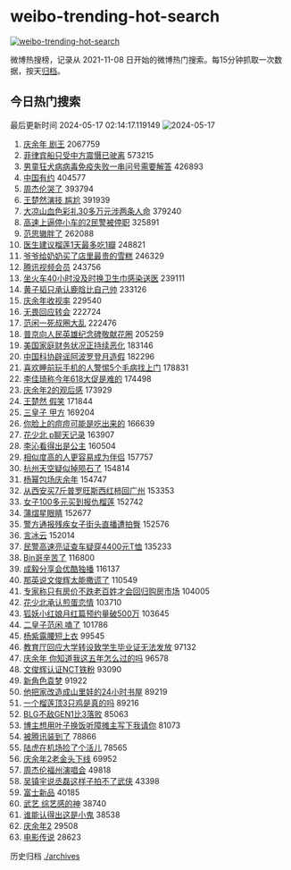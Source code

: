 # weibo-trending-hot-search

[![weibo-trending-hot-search](https://github.com/ameizi/weibo-trending-hot-search/actions/workflows/ci.yml/badge.svg)](https://github.com/ameizi/weibo-trending-hot-search/actions/workflows/ci.yml)

微博热搜榜，记录从 2021-11-08 日开始的微博热门搜索。每15分钟抓取一次数据，按天[归档](./archives)。

## 今日热门搜索

<!-- BEGIN --> 
最后更新时间 2024-05-17 02:14:17.119149 
![2024-05-17](https://imgs-storage.s3.us-east-005.backblazeb2.com/20240517/2024-05-17.png?versionId=4_z8fbbed132d73df8689c40f13_f118ce806f18579f1_d20240516_m181416_c005_v0501012_t0012_u01715883256655) 
1. [庆余年 剧王](https://s.weibo.com/weibo?q=%E5%BA%86%E4%BD%99%E5%B9%B4%20%E5%89%A7%E7%8E%8B&t=31&band_rank=1&Refer=top) 2067759
1. [菲律宾船只受中方震慑已驶离](https://s.weibo.com/weibo?q=%23%E8%8F%B2%E5%BE%8B%E5%AE%BE%E8%88%B9%E5%8F%AA%E5%8F%97%E4%B8%AD%E6%96%B9%E9%9C%87%E6%85%91%E5%B7%B2%E9%A9%B6%E7%A6%BB%23&t=31&band_rank=2&Refer=top) 573215
1. [男童狂犬病病毒免疫失败一串问号需要解答](https://s.weibo.com/weibo?q=%23%E7%94%B7%E7%AB%A5%E7%8B%82%E7%8A%AC%E7%97%85%E7%97%85%E6%AF%92%E5%85%8D%E7%96%AB%E5%A4%B1%E8%B4%A5%E4%B8%80%E4%B8%B2%E9%97%AE%E5%8F%B7%E9%9C%80%E8%A6%81%E8%A7%A3%E7%AD%94%23&t=31&band_rank=15&Refer=top) 426893
1. [中国有约](https://s.weibo.com/weibo?q=%23%E4%B8%AD%E5%9B%BD%E6%9C%89%E7%BA%A6%23&t=31&band_rank=3&Refer=top) 404577
1. [周杰伦哭了](https://s.weibo.com/weibo?q=%E5%91%A8%E6%9D%B0%E4%BC%A6%E5%93%AD%E4%BA%86&t=31&band_rank=7&Refer=top) 393794
1. [王楚然演技 尴尬](https://s.weibo.com/weibo?q=%E7%8E%8B%E6%A5%9A%E7%84%B6%E6%BC%94%E6%8A%80%20%E5%B0%B4%E5%B0%AC&t=31&band_rank=4&Refer=top) 391939
1. [大凉山血色彩礼30多万元涉两条人命](https://s.weibo.com/weibo?q=%23%E5%A4%A7%E5%87%89%E5%B1%B1%E8%A1%80%E8%89%B2%E5%BD%A9%E7%A4%BC30%E5%A4%9A%E4%B8%87%E5%85%83%E6%B6%89%E4%B8%A4%E6%9D%A1%E4%BA%BA%E5%91%BD%23&t=31&band_rank=6&Refer=top) 379240
1. [高速上逼停小车的2民警被停职](https://s.weibo.com/weibo?q=%23%E9%AB%98%E9%80%9F%E4%B8%8A%E9%80%BC%E5%81%9C%E5%B0%8F%E8%BD%A6%E7%9A%842%E6%B0%91%E8%AD%A6%E8%A2%AB%E5%81%9C%E8%81%8C%23&t=31&band_rank=5&Refer=top) 325891
1. [范思辙胖了](https://s.weibo.com/weibo?q=%23%E8%8C%83%E6%80%9D%E8%BE%99%E8%83%96%E4%BA%86%23&t=31&band_rank=8&Refer=top) 262088
1. [医生建议榴莲1天最多吃1瓣](https://s.weibo.com/weibo?q=%23%E5%8C%BB%E7%94%9F%E5%BB%BA%E8%AE%AE%E6%A6%B4%E8%8E%B21%E5%A4%A9%E6%9C%80%E5%A4%9A%E5%90%831%E7%93%A3%23&t=31&band_rank=9&Refer=top) 248821
1. [爷爷给奶奶买了店里最贵的雪糕](https://s.weibo.com/weibo?q=%23%E7%88%B7%E7%88%B7%E7%BB%99%E5%A5%B6%E5%A5%B6%E4%B9%B0%E4%BA%86%E5%BA%97%E9%87%8C%E6%9C%80%E8%B4%B5%E7%9A%84%E9%9B%AA%E7%B3%95%23&t=31&band_rank=10&Refer=top) 246329
1. [腾讯视频会员](https://s.weibo.com/weibo?q=%E8%85%BE%E8%AE%AF%E8%A7%86%E9%A2%91%E4%BC%9A%E5%91%98&t=31&band_rank=11&Refer=top) 243756
1. [坐火车40小时没及时换卫生巾感染送医](https://s.weibo.com/weibo?q=%23%E5%9D%90%E7%81%AB%E8%BD%A640%E5%B0%8F%E6%97%B6%E6%B2%A1%E5%8F%8A%E6%97%B6%E6%8D%A2%E5%8D%AB%E7%94%9F%E5%B7%BE%E6%84%9F%E6%9F%93%E9%80%81%E5%8C%BB%23&t=31&band_rank=12&Refer=top) 239111
1. [黄子韬只承认鹿晗比自己帅](https://s.weibo.com/weibo?q=%23%E9%BB%84%E5%AD%90%E9%9F%AC%E5%8F%AA%E6%89%BF%E8%AE%A4%E9%B9%BF%E6%99%97%E6%AF%94%E8%87%AA%E5%B7%B1%E5%B8%85%23&t=31&band_rank=13&Refer=top) 233126
1. [庆余年收视率](https://s.weibo.com/weibo?q=%23%E5%BA%86%E4%BD%99%E5%B9%B4%E6%94%B6%E8%A7%86%E7%8E%87%23&t=31&band_rank=14&Refer=top) 229540
1. [无畏回应转会](https://s.weibo.com/weibo?q=%23%E6%97%A0%E7%95%8F%E5%9B%9E%E5%BA%94%E8%BD%AC%E4%BC%9A%23&t=31&band_rank=16&Refer=top) 222724
1. [范闲一死叔圈大乱](https://s.weibo.com/weibo?q=%23%E8%8C%83%E9%97%B2%E4%B8%80%E6%AD%BB%E5%8F%94%E5%9C%88%E5%A4%A7%E4%B9%B1%23&t=31&band_rank=17&Refer=top) 222476
1. [普京向人民英雄纪念碑敬献花圈](https://s.weibo.com/weibo?q=%23%E6%99%AE%E4%BA%AC%E5%90%91%E4%BA%BA%E6%B0%91%E8%8B%B1%E9%9B%84%E7%BA%AA%E5%BF%B5%E7%A2%91%E6%95%AC%E7%8C%AE%E8%8A%B1%E5%9C%88%23&t=31&band_rank=18&Refer=top) 205259
1. [美国家庭财务状况正持续恶化](https://s.weibo.com/weibo?q=%23%E7%BE%8E%E5%9B%BD%E5%AE%B6%E5%BA%AD%E8%B4%A2%E5%8A%A1%E7%8A%B6%E5%86%B5%E6%AD%A3%E6%8C%81%E7%BB%AD%E6%81%B6%E5%8C%96%23&t=31&band_rank=19&Refer=top) 183146
1. [中国科协辟谣阿波罗登月造假](https://s.weibo.com/weibo?q=%23%E4%B8%AD%E5%9B%BD%E7%A7%91%E5%8D%8F%E8%BE%9F%E8%B0%A3%E9%98%BF%E6%B3%A2%E7%BD%97%E7%99%BB%E6%9C%88%E9%80%A0%E5%81%87%23&t=31&band_rank=20&Refer=top) 182296
1. [喜欢睡前玩手机的人警惕5个毛病找上门](https://s.weibo.com/weibo?q=%23%E5%96%9C%E6%AC%A2%E7%9D%A1%E5%89%8D%E7%8E%A9%E6%89%8B%E6%9C%BA%E7%9A%84%E4%BA%BA%E8%AD%A6%E6%83%955%E4%B8%AA%E6%AF%9B%E7%97%85%E6%89%BE%E4%B8%8A%E9%97%A8%23&t=31&band_rank=21&Refer=top) 178831
1. [李佳琦称今年618大促是难的](https://s.weibo.com/weibo?q=%23%E6%9D%8E%E4%BD%B3%E7%90%A6%E7%A7%B0%E4%BB%8A%E5%B9%B4618%E5%A4%A7%E4%BF%83%E6%98%AF%E9%9A%BE%E7%9A%84%23&t=31&band_rank=22&Refer=top) 174498
1. [庆余年2的观后感](https://s.weibo.com/weibo?q=%23%E5%BA%86%E4%BD%99%E5%B9%B42%E7%9A%84%E8%A7%82%E5%90%8E%E6%84%9F%23&t=31&band_rank=39&Refer=top) 173929
1. [王楚然 假笑](https://s.weibo.com/weibo?q=%E7%8E%8B%E6%A5%9A%E7%84%B6%20%E5%81%87%E7%AC%91&t=31&band_rank=23&Refer=top) 171844
1. [三皇子 甲方](https://s.weibo.com/weibo?q=%E4%B8%89%E7%9A%87%E5%AD%90%20%E7%94%B2%E6%96%B9&t=31&band_rank=36&Refer=top) 169204
1. [你脸上的痘痘可能是吃出来的](https://s.weibo.com/weibo?q=%23%E4%BD%A0%E8%84%B8%E4%B8%8A%E7%9A%84%E7%97%98%E7%97%98%E5%8F%AF%E8%83%BD%E6%98%AF%E5%90%83%E5%87%BA%E6%9D%A5%E7%9A%84%23&t=31&band_rank=24&Refer=top) 166639
1. [花少北 p聊天记录](https://s.weibo.com/weibo?q=%E8%8A%B1%E5%B0%91%E5%8C%97%20p%E8%81%8A%E5%A4%A9%E8%AE%B0%E5%BD%95&t=31&band_rank=25&Refer=top) 163907
1. [李沁看得出是公主](https://s.weibo.com/weibo?q=%23%E6%9D%8E%E6%B2%81%E7%9C%8B%E5%BE%97%E5%87%BA%E6%98%AF%E5%85%AC%E4%B8%BB%23&t=31&band_rank=26&Refer=top) 160504
1. [相似度高的人更容易成为伴侣](https://s.weibo.com/weibo?q=%23%E7%9B%B8%E4%BC%BC%E5%BA%A6%E9%AB%98%E7%9A%84%E4%BA%BA%E6%9B%B4%E5%AE%B9%E6%98%93%E6%88%90%E4%B8%BA%E4%BC%B4%E4%BE%A3%23&t=31&band_rank=27&Refer=top) 157757
1. [杭州天空疑似掉陨石了](https://s.weibo.com/weibo?q=%23%E6%9D%AD%E5%B7%9E%E5%A4%A9%E7%A9%BA%E7%96%91%E4%BC%BC%E6%8E%89%E9%99%A8%E7%9F%B3%E4%BA%86%23&t=31&band_rank=28&Refer=top) 154814
1. [杨幂包场庆余年](https://s.weibo.com/weibo?q=%23%E6%9D%A8%E5%B9%82%E5%8C%85%E5%9C%BA%E5%BA%86%E4%BD%99%E5%B9%B4%23&t=31&band_rank=29&Refer=top) 154747
1. [从西安买7斤普罗旺斯西红柿回广州](https://s.weibo.com/weibo?q=%23%E4%BB%8E%E8%A5%BF%E5%AE%89%E4%B9%B07%E6%96%A4%E6%99%AE%E7%BD%97%E6%97%BA%E6%96%AF%E8%A5%BF%E7%BA%A2%E6%9F%BF%E5%9B%9E%E5%B9%BF%E5%B7%9E%23&t=31&band_rank=46&Refer=top) 153353
1. [女子100多元买到报仇榴莲](https://s.weibo.com/weibo?q=%23%E5%A5%B3%E5%AD%90100%E5%A4%9A%E5%85%83%E4%B9%B0%E5%88%B0%E6%8A%A5%E4%BB%87%E6%A6%B4%E8%8E%B2%23&t=31&band_rank=30&Refer=top) 152742
1. [蒲熠星眼睛](https://s.weibo.com/weibo?q=%E8%92%B2%E7%86%A0%E6%98%9F%E7%9C%BC%E7%9D%9B&t=31&band_rank=31&Refer=top) 152677
1. [警方通报残疾女子街头直播遭拍臀](https://s.weibo.com/weibo?q=%23%E8%AD%A6%E6%96%B9%E9%80%9A%E6%8A%A5%E6%AE%8B%E7%96%BE%E5%A5%B3%E5%AD%90%E8%A1%97%E5%A4%B4%E7%9B%B4%E6%92%AD%E9%81%AD%E6%8B%8D%E8%87%80%23&t=31&band_rank=32&Refer=top) 152576
1. [言冰云](https://s.weibo.com/weibo?q=%E8%A8%80%E5%86%B0%E4%BA%91&t=31&band_rank=33&Refer=top) 152014
1. [民警高速亮证查车疑穿4400元T恤](https://s.weibo.com/weibo?q=%23%E6%B0%91%E8%AD%A6%E9%AB%98%E9%80%9F%E4%BA%AE%E8%AF%81%E6%9F%A5%E8%BD%A6%E7%96%91%E7%A9%BF4400%E5%85%83T%E6%81%A4%23&t=31&band_rank=34&Refer=top) 135233
1. [Bin哥辛苦了](https://s.weibo.com/weibo?q=%23Bin%E5%93%A5%E8%BE%9B%E8%8B%A6%E4%BA%86%23&t=31&band_rank=35&Refer=top) 116800
1. [成毅分享会优酷独播](https://s.weibo.com/weibo?q=%23%E6%88%90%E6%AF%85%E5%88%86%E4%BA%AB%E4%BC%9A%E4%BC%98%E9%85%B7%E7%8B%AC%E6%92%AD%23&t=31&band_rank=31&Refer=top) 116137
1. [那英说文俊辉太能撒谎了](https://s.weibo.com/weibo?q=%23%E9%82%A3%E8%8B%B1%E8%AF%B4%E6%96%87%E4%BF%8A%E8%BE%89%E5%A4%AA%E8%83%BD%E6%92%92%E8%B0%8E%E4%BA%86%23&t=31&band_rank=37&Refer=top) 110549
1. [专家称只有房价不跌老百姓才会回归购房市场](https://s.weibo.com/weibo?q=%23%E4%B8%93%E5%AE%B6%E7%A7%B0%E5%8F%AA%E6%9C%89%E6%88%BF%E4%BB%B7%E4%B8%8D%E8%B7%8C%E8%80%81%E7%99%BE%E5%A7%93%E6%89%8D%E4%BC%9A%E5%9B%9E%E5%BD%92%E8%B4%AD%E6%88%BF%E5%B8%82%E5%9C%BA%23&t=31&band_rank=38&Refer=top) 104005
1. [花少北承认煎蛋恋情](https://s.weibo.com/weibo?q=%23%E8%8A%B1%E5%B0%91%E5%8C%97%E6%89%BF%E8%AE%A4%E7%85%8E%E8%9B%8B%E6%81%8B%E6%83%85%23&t=31&band_rank=40&Refer=top) 103710
1. [狐妖小红娘月红篇预约量破500万](https://s.weibo.com/weibo?q=%23%E7%8B%90%E5%A6%96%E5%B0%8F%E7%BA%A2%E5%A8%98%E6%9C%88%E7%BA%A2%E7%AF%87%E9%A2%84%E7%BA%A6%E9%87%8F%E7%A0%B4500%E4%B8%87%23&t=31&band_rank=41&Refer=top) 103645
1. [二皇子范闲 嗑了](https://s.weibo.com/weibo?q=%E4%BA%8C%E7%9A%87%E5%AD%90%E8%8C%83%E9%97%B2%20%E5%97%91%E4%BA%86&t=31&band_rank=42&Refer=top) 101786
1. [杨紫露腰短上衣](https://s.weibo.com/weibo?q=%23%E6%9D%A8%E7%B4%AB%E9%9C%B2%E8%85%B0%E7%9F%AD%E4%B8%8A%E8%A1%A3%23&t=31&band_rank=43&Refer=top) 99545
1. [教育厅回应大学转设致学生毕业证无法发放](https://s.weibo.com/weibo?q=%23%E6%95%99%E8%82%B2%E5%8E%85%E5%9B%9E%E5%BA%94%E5%A4%A7%E5%AD%A6%E8%BD%AC%E8%AE%BE%E8%87%B4%E5%AD%A6%E7%94%9F%E6%AF%95%E4%B8%9A%E8%AF%81%E6%97%A0%E6%B3%95%E5%8F%91%E6%94%BE%23&t=31&band_rank=44&Refer=top) 97132
1. [庆余年 你知道我这五年怎么过的吗](https://s.weibo.com/weibo?q=%E5%BA%86%E4%BD%99%E5%B9%B4%20%E4%BD%A0%E7%9F%A5%E9%81%93%E6%88%91%E8%BF%99%E4%BA%94%E5%B9%B4%E6%80%8E%E4%B9%88%E8%BF%87%E7%9A%84%E5%90%97&t=31&band_rank=45&Refer=top) 96578
1. [文俊辉认证NCT铁粉](https://s.weibo.com/weibo?q=%23%E6%96%87%E4%BF%8A%E8%BE%89%E8%AE%A4%E8%AF%81NCT%E9%93%81%E7%B2%89%23&t=31&band_rank=47&Refer=top) 93090
1. [新角色袁梦](https://s.weibo.com/weibo?q=%E6%96%B0%E8%A7%92%E8%89%B2%E8%A2%81%E6%A2%A6&t=31&band_rank=48&Refer=top) 91922
1. [他把家改造成山里娃的24小时书屋](https://s.weibo.com/weibo?q=%23%E4%BB%96%E6%8A%8A%E5%AE%B6%E6%94%B9%E9%80%A0%E6%88%90%E5%B1%B1%E9%87%8C%E5%A8%83%E7%9A%8424%E5%B0%8F%E6%97%B6%E4%B9%A6%E5%B1%8B%23&t=31&band_rank=22&Refer=top) 89219
1. [一个榴莲顶3只鸡是真的吗](https://s.weibo.com/weibo?q=%23%E4%B8%80%E4%B8%AA%E6%A6%B4%E8%8E%B2%E9%A1%B63%E5%8F%AA%E9%B8%A1%E6%98%AF%E7%9C%9F%E7%9A%84%E5%90%97%23&t=31&band_rank=49&Refer=top) 89216
1. [BLG不敌GEN1比3落败](https://s.weibo.com/weibo?q=%23BLG%E4%B8%8D%E6%95%8CGEN1%E6%AF%943%E8%90%BD%E8%B4%A5%23&t=31&band_rank=50&Refer=top) 85063
1. [博主想用叶子换饭听障摊主写下我请你](https://s.weibo.com/weibo?q=%23%E5%8D%9A%E4%B8%BB%E6%83%B3%E7%94%A8%E5%8F%B6%E5%AD%90%E6%8D%A2%E9%A5%AD%E5%90%AC%E9%9A%9C%E6%91%8A%E4%B8%BB%E5%86%99%E4%B8%8B%E6%88%91%E8%AF%B7%E4%BD%A0%23&t=31&band_rank=27&Refer=top) 81073
1. [被腾讯装到了](https://s.weibo.com/weibo?q=%23%E8%A2%AB%E8%85%BE%E8%AE%AF%E8%A3%85%E5%88%B0%E4%BA%86%23&t=31&band_rank=50&Refer=top) 78866
1. [陆虎在机场捡了个活儿](https://s.weibo.com/weibo?q=%23%E9%99%86%E8%99%8E%E5%9C%A8%E6%9C%BA%E5%9C%BA%E6%8D%A1%E4%BA%86%E4%B8%AA%E6%B4%BB%E5%84%BF%23&t=31&band_rank=42&Refer=top) 78565
1. [庆余年2老金头下线](https://s.weibo.com/weibo?q=%23%E5%BA%86%E4%BD%99%E5%B9%B42%E8%80%81%E9%87%91%E5%A4%B4%E4%B8%8B%E7%BA%BF%23&t=31&band_rank=50&Refer=top) 69952
1. [周杰伦福州演唱会](https://s.weibo.com/weibo?q=%E5%91%A8%E6%9D%B0%E4%BC%A6%E7%A6%8F%E5%B7%9E%E6%BC%94%E5%94%B1%E4%BC%9A&t=31&band_rank=48&Refer=top) 49818
1. [吴镇宇说丞磊这样子拍不了武侠](https://s.weibo.com/weibo?q=%23%E5%90%B4%E9%95%87%E5%AE%87%E8%AF%B4%E4%B8%9E%E7%A3%8A%E8%BF%99%E6%A0%B7%E5%AD%90%E6%8B%8D%E4%B8%8D%E4%BA%86%E6%AD%A6%E4%BE%A0%23&t=31&band_rank=42&Refer=top) 43398
1. [富士新品](https://s.weibo.com/weibo?q=%E5%AF%8C%E5%A3%AB%E6%96%B0%E5%93%81&t=31&band_rank=50&Refer=top) 40185
1. [武艺 综艺感的神](https://s.weibo.com/weibo?q=%E6%AD%A6%E8%89%BA%20%E7%BB%BC%E8%89%BA%E6%84%9F%E7%9A%84%E7%A5%9E&t=31&band_rank=43&Refer=top) 38740
1. [谁能认得出这是小鬼](https://s.weibo.com/weibo?q=%23%E8%B0%81%E8%83%BD%E8%AE%A4%E5%BE%97%E5%87%BA%E8%BF%99%E6%98%AF%E5%B0%8F%E9%AC%BC%23&t=31&band_rank=50&Refer=top) 38538
1. [庆余年2](https://s.weibo.com/weibo?q=%E5%BA%86%E4%BD%99%E5%B9%B42&t=31&band_rank=48&Refer=top) 29508
1. [电影传说](https://s.weibo.com/weibo?q=%E7%94%B5%E5%BD%B1%E4%BC%A0%E8%AF%B4&t=31&band_rank=50&Refer=top) 28623
<!-- END -->

历史归档 [./archives](./archives)

